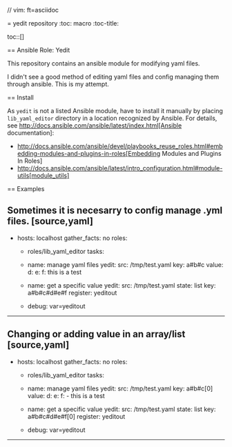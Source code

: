 // vim: ft=asciidoc

= yedit repository
:toc: macro
:toc-title:

toc::[]

== Ansible Role: Yedit

This repository contains an ansible module for modifying yaml files.

I didn't see a good method of editing yaml files and config managing them through ansible.  This is my attempt.

== Install

As `yedit` is not a listed Ansible module, have to install it manually by placing `lib_yaml_editor` directory in a location recognized by Ansible. For details, see http://docs.ansible.com/ansible/latest/index.html[Ansible documentation]:
* http://docs.ansible.com/ansible/devel/playbooks_reuse_roles.html#embedding-modules-and-plugins-in-roles[Embedding Modules and Plugins In Roles]
* http://docs.ansible.com/ansible/latest/intro_configuration.html#module-utils[module_utils]

== Examples

Sometimes it is necesarry to config manage .yml files.
[source,yaml]
----
- hosts: localhost
  gather_facts: no
  roles: 
  - roles/lib_yaml_editor
  tasks:
  - name: manage yaml files
    yedit:
      src: /tmp/test.yaml
      key: a#b#c
      value:
        d:
          e:
            f:
              this is a test

  - name: get a specific value
    yedit:
      src: /tmp/test.yaml
      state: list
      key: a#b#c#d#e#f
    register: yeditout
  - debug: var=yeditout
----


Changing or adding value in an array/list
[source,yaml]
----
- hosts: localhost
  gather_facts: no
  roles: 
  - roles/lib_yaml_editor
  tasks:
  - name: manage yaml files
    yedit:
      src: /tmp/test.yaml
      key: a#b#c[0]
      value:
        d:
          e:
            f:
              - this is a test

  - name: get a specific value
    yedit:
      src: /tmp/test.yaml
      state: list
      key: a#b#c#d#e#f[0]
    register: yeditout
  - debug: var=yeditout
----



